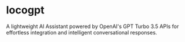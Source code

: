 # locogpt
A lightweight AI Assistant powered by OpenAI's GPT Turbo 3.5 APIs for effortless integration and intelligent conversational responses.
